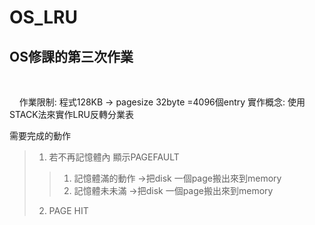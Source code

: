 # OS_LRU
## OS修課的第三次作業
    
    
    
    
作業限制: 程式128KB -> pagesize 32byte =4096個entry
實作概念: 使用STACK法來實作LRU反轉分業表

需要完成的動作
>1. 若不再記憶體內 顯示PAGEFAULT
>>1. 記憶體滿的動作 ->把disk 一個page搬出來到memory 
>>2. 記憶體未未滿 ->把disk 一個page搬出來到memory
>2. PAGE HIT

